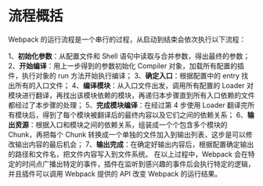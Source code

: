 <!--
 * @Descripttion: 流程概括
 * @version:
 * @Author: cholee
 * @Date: 2020-08-25 15:00:12
 * @LastEditors: cholee
 * @LastEditTime: 2020-08-25 15:03:32
-->

# 流程概括

Webpack 的运行流程是一个串行的过程，从启动到结束会依次执行以下流程：

1、**初始化参数**：从配置文件和 Shell 语句中读取与合并参数，得出最终的参数；
2、**开始编译**：用上一步得到的参数初始化 Compiler 对象，加载所有配置的插件，执行对象的 run 方法开始执行编译；
3、**确定入口**：根据配置中的 entry 找出所有的入口文件；
4、**编译模块**：从入口文件出发，调用所有配置的 Loader 对模块进行翻译，再找出该模块依赖的模块，再递归本步骤直到所有入口依赖的文件都经过了本步骤的处理；
5、**完成模块编译**：在经过第 4 步使用 Loader 翻译完所有模块后，得到了每个模块被翻译后的最终内容以及它们之间的依赖关系；
6、**输出资源**：根据入口和模块之间的依赖关系，组装成一个个包含多个模块的 Chunk，再把每个 Chunk 转换成一个单独的文件加入到输出列表，这步是可以修改输出内容的最后机会；
7、**输出完成**：在确定好输出内容后，根据配置确定输出的路径和文件名，把文件内容写入到文件系统。
在以上过程中，Webpack 会在特定的时间点广播出特定的事件，插件在监听到感兴趣的事件后会执行特定的逻辑，并且插件可以调用 Webpack 提供的 API 改变 Webpack 的运行结果。
